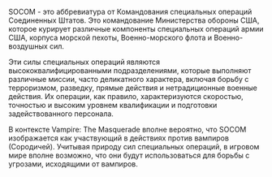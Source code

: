 SOCOM - это аббревиатура от Командования специальных операций Соединенных Штатов. Это командование Министерства обороны США, которое курирует различные компоненты специальных операций армии США, корпуса морской пехоты, Военно-морского флота и Военно-воздушных сил.

Эти силы специальных операций являются высококвалифицированными подразделениями, которые выполняют различные миссии, часто деликатного характера, включая борьбу с терроризмом, разведку, прямые действия и нетрадиционные военные действия. Их операции, как правило, характеризуются скоростью, точностью и высоким уровнем квалификации и подготовки задействованного персонала.

В контексте Vampire: The Masquerade вполне вероятно, что SOCOM изображается как участвующий в действиях против вампиров (Сородичей). Учитывая природу сил специальных операций, в игровом мире вполне возможно, что они будут использоваться для борьбы с угрозами, исходящими от вампиров.